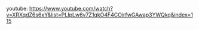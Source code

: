 
youtube: https://www.youtube.com/watch?v=XRXqdZ6s6xY&list=PLIpLw6v7Z1qkO4F4COirfwGAwap3YWQkq&index=115
